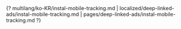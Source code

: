 {? multilang/ko-KR/instal-mobile-tracking.md | localized/deep-linked-ads/instal-mobile-tracking.md | pages/deep-linked-ads/instal-mobile-tracking.md ?}
